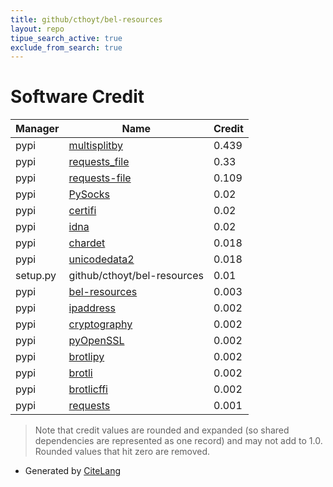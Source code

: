 ```yaml
---
title: github/cthoyt/bel-resources
layout: repo
tipue_search_active: true
exclude_from_search: true
---
```

# Software Credit

|Manager|Name|Credit|
|-------|----|------|
|pypi|[multisplitby](https://github.com/cthoyt/multisplitby)|0.439|
|pypi|[requests_file](http://github.com/dashea/requests-file)|0.33|
|pypi|[requests-file](http://github.com/dashea/requests-file)|0.109|
|pypi|[PySocks](https://github.com/Anorov/PySocks)|0.02|
|pypi|[certifi](https://certifiio.readthedocs.io/en/latest/)|0.02|
|pypi|[idna](https://github.com/kjd/idna)|0.02|
|pypi|[chardet](https://github.com/chardet/chardet)|0.018|
|pypi|[unicodedata2](https://pypi.org/project/unicodedata2)|0.018|
|setup.py|github/cthoyt/bel-resources|0.01|
|pypi|[bel-resources](https://github.com/cthoyt/bel-resources)|0.003|
|pypi|[ipaddress](https://github.com/phihag/ipaddress)|0.002|
|pypi|[cryptography](https://github.com/pyca/cryptography)|0.002|
|pypi|[pyOpenSSL](https://pyopenssl.org/)|0.002|
|pypi|[brotlipy](https://pypi.org/project/brotlipy)|0.002|
|pypi|[brotli](https://pypi.org/project/brotli)|0.002|
|pypi|[brotlicffi](https://pypi.org/project/brotlicffi)|0.002|
|pypi|[requests](https://requests.readthedocs.io)|0.001|


> Note that credit values are rounded and expanded (so shared dependencies are represented as one record) and may not add to 1.0. Rounded values that hit zero are removed.


- Generated by [CiteLang](https://github.com/vsoch/citelang)
